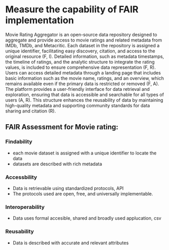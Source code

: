 # Measure the capability of FAIR implementation

Movie Rating Aggregator is an open-source data repository designed to aggregate and provide access to movie ratings and related metadata from IMDb, TMDb, and Metacritic. Each dataset in the repository is assigned a unique identifier, facilitating easy discovery, citation, and access to the original resource (F, I). Detailed information, such as metadata timestamps, the timeline of ratings, and the analytic structure to integrate the rating values, is included to ensure comprehensive data representation (F, R).
Users can access detailed metadata through a landing page that includes basic information such as the movie name, ratings, and an overview, which remains available even if the primary data is restricted or removed (F, A). The platform provides a user-friendly interface for data retrieval and exploration, ensuring that data is accessible and searchable for all types of users (A, R). This structure enhances the reusability of data by maintaining high-quality metadata and supporting community standards for data sharing and citation (R).


## FAIR Assessment for Movie rating:
### Findability
- each movie dataset is assigned with a unique identifier to locate the data
- datasets are described with rich metadata

### Accessbility
- Data is retrievable using standardized protocols, API
- The protocols used are open, free, and universally implementable.

### Interoperability
- Data uses formal accesible, shared and broadly used applucation, csv

### Reusability
- Data is described with accurate and relevant attributes
